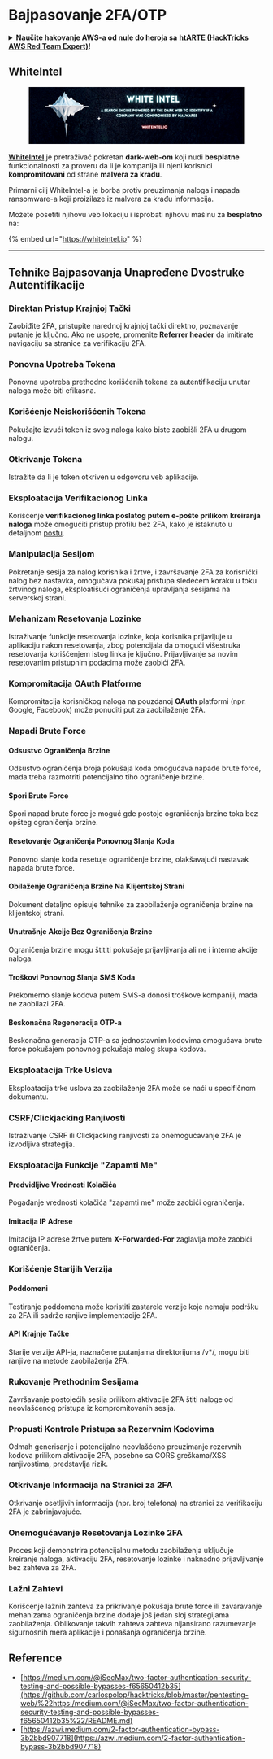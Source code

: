 # Bajpasovanje 2FA/OTP

<details>

<summary><strong>Naučite hakovanje AWS-a od nule do heroja sa</strong> <a href="https://training.hacktricks.xyz/courses/arte"><strong>htARTE (HackTricks AWS Red Team Expert)</strong></a><strong>!</strong></summary>

Drugi načini podrške HackTricks-u:

* Ako želite da vidite svoju **kompaniju reklamiranu na HackTricks-u** ili **preuzmete HackTricks u PDF formatu** proverite [**PLANOVE ZA PRIJAVU**](https://github.com/sponsors/carlospolop)!
* Nabavite [**zvanični PEASS & HackTricks swag**](https://peass.creator-spring.com)
* Otkrijte [**The PEASS Family**](https://opensea.io/collection/the-peass-family), našu kolekciju ekskluzivnih [**NFT-ova**](https://opensea.io/collection/the-peass-family)
* **Pridružite se** 💬 [**Discord grupi**](https://discord.gg/hRep4RUj7f) ili [**telegram grupi**](https://t.me/peass) ili nas **pratite** na **Twitter-u** 🐦 [**@carlospolopm**](https://twitter.com/hacktricks\_live)**.**
* **Podelite svoje hakovanje trikove slanjem PR-ova na** [**HackTricks**](https://github.com/carlospolop/hacktricks) i [**HackTricks Cloud**](https://github.com/carlospolop/hacktricks-cloud) github repozitorijume.

</details>

## WhiteIntel

<figure><img src=".gitbook/assets/image (1224).png" alt=""><figcaption></figcaption></figure>

[**WhiteIntel**](https://whiteintel.io) je pretraživač pokretan **dark-web-om** koji nudi **besplatne** funkcionalnosti za proveru da li je kompanija ili njeni korisnici **kompromitovani** od strane **malvera za krađu**.

Primarni cilj WhiteIntel-a je borba protiv preuzimanja naloga i napada ransomware-a koji proizilaze iz malvera za krađu informacija.

Možete posetiti njihovu veb lokaciju i isprobati njihovu mašinu za **besplatno** na:

{% embed url="https://whiteintel.io" %}

---

## **Tehnike Bajpasovanja Unapređene Dvostruke Autentifikacije**

### **Direktan Pristup Krajnjoj Tački**

Zaobiđite 2FA, pristupite narednoj krajnjoj tački direktno, poznavanje putanje je ključno. Ako ne uspete, promenite **Referrer header** da imitirate navigaciju sa stranice za verifikaciju 2FA.

### **Ponovna Upotreba Tokena**

Ponovna upotreba prethodno korišćenih tokena za autentifikaciju unutar naloga može biti efikasna.

### **Korišćenje Neiskorišćenih Tokena**

Pokušajte izvući token iz svog naloga kako biste zaobišli 2FA u drugom nalogu.

### **Otkrivanje Tokena**

Istražite da li je token otkriven u odgovoru veb aplikacije.

### **Eksploatacija Verifikacionog Linka**

Korišćenje **verifikacionog linka poslatog putem e-pošte prilikom kreiranja naloga** može omogućiti pristup profilu bez 2FA, kako je istaknuto u detaljnom [postu](https://srahulceh.medium.com/behind-the-scenes-of-a-security-bug-the-perils-of-2fa-cookie-generation-496d9519771b).

### **Manipulacija Sesijom**

Pokretanje sesija za nalog korisnika i žrtve, i završavanje 2FA za korisnički nalog bez nastavka, omogućava pokušaj pristupa sledećem koraku u toku žrtvinog naloga, eksploatišući ograničenja upravljanja sesijama na serverskoj strani.

### **Mehanizam Resetovanja Lozinke**

Istraživanje funkcije resetovanja lozinke, koja korisnika prijavljuje u aplikaciju nakon resetovanja, zbog potencijala da omogući višestruka resetovanja korišćenjem istog linka je ključno. Prijavljivanje sa novim resetovanim pristupnim podacima može zaobići 2FA.

### **Kompromitacija OAuth Platforme**

Kompromitacija korisničkog naloga na pouzdanoj **OAuth** platformi (npr. Google, Facebook) može ponuditi put za zaobilaženje 2FA.

### **Napadi Brute Force**

#### **Odsustvo Ograničenja Brzine**

Odsustvo ograničenja broja pokušaja koda omogućava napade brute force, mada treba razmotriti potencijalno tiho ograničenje brzine.

#### **Spori Brute Force**

Spori napad brute force je moguć gde postoje ograničenja brzine toka bez opšteg ograničenja brzine.

#### **Resetovanje Ograničenja Ponovnog Slanja Koda**

Ponovno slanje koda resetuje ograničenje brzine, olakšavajući nastavak napada brute force.

#### **Obilaženje Ograničenja Brzine Na Klijentskoj Strani**

Dokument detaljno opisuje tehnike za zaobilaženje ograničenja brzine na klijentskoj strani.

#### **Unutrašnje Akcije Bez Ograničenja Brzine**

Ograničenja brzine mogu štititi pokušaje prijavljivanja ali ne i interne akcije naloga.

#### **Troškovi Ponovnog Slanja SMS Koda**

Prekomerno slanje kodova putem SMS-a donosi troškove kompaniji, mada ne zaobilazi 2FA.

#### **Beskonačna Regeneracija OTP-a**

Beskonačna generacija OTP-a sa jednostavnim kodovima omogućava brute force pokušajem ponovnog pokušaja malog skupa kodova.

### **Eksploatacija Trke Uslova**

Eksploatacija trke uslova za zaobilaženje 2FA može se naći u specifičnom dokumentu.

### **CSRF/Clickjacking Ranjivosti**

Istraživanje CSRF ili Clickjacking ranjivosti za onemogućavanje 2FA je izvodljiva strategija.

### **Eksploatacija Funkcije "Zapamti Me"**

#### **Predvidljive Vrednosti Kolačića**

Pogađanje vrednosti kolačića "zapamti me" može zaobići ograničenja.

#### **Imitacija IP Adrese**

Imitacija IP adrese žrtve putem **X-Forwarded-For** zaglavlja može zaobići ograničenja.

### **Korišćenje Starijih Verzija**

#### **Poddomeni**

Testiranje poddomena može koristiti zastarele verzije koje nemaju podršku za 2FA ili sadrže ranjive implementacije 2FA.

#### **API Krajnje Tačke**

Starije verzije API-ja, naznačene putanjama direktorijuma /v\*/, mogu biti ranjive na metode zaobilaženja 2FA.

### **Rukovanje Prethodnim Sesijama**

Završavanje postojećih sesija prilikom aktivacije 2FA štiti naloge od neovlašćenog pristupa iz kompromitovanih sesija.

### **Propusti Kontrole Pristupa sa Rezervnim Kodovima**

Odmah generisanje i potencijalno neovlašćeno preuzimanje rezervnih kodova prilikom aktivacije 2FA, posebno sa CORS greškama/XSS ranjivostima, predstavlja rizik.

### **Otkrivanje Informacija na Stranici za 2FA**

Otkrivanje osetljivih informacija (npr. broj telefona) na stranici za verifikaciju 2FA je zabrinjavajuće.

### **Onemogućavanje Resetovanja Lozinke 2FA**

Proces koji demonstrira potencijalnu metodu zaobilaženja uključuje kreiranje naloga, aktivaciju 2FA, resetovanje lozinke i naknadno prijavljivanje bez zahteva za 2FA.

### **Lažni Zahtevi**

Korišćenje lažnih zahteva za prikrivanje pokušaja brute force ili zavaravanje mehanizama ograničenja brzine dodaje još jedan sloj strategijama zaobilaženja. Oblikovanje takvih zahteva zahteva nijansirano razumevanje sigurnosnih mera aplikacije i ponašanja ograničenja brzine.

## Reference

* [https://medium.com/@iSecMax/two-factor-authentication-security-testing-and-possible-bypasses-f65650412b35](https://github.com/carlospolop/hacktricks/blob/master/pentesting-web/%22https:/medium.com/@iSecMax/two-factor-authentication-security-testing-and-possible-bypasses-f65650412b35%22/README.md)
* [https://azwi.medium.com/2-factor-authentication-bypass-3b2bbd907718](https://azwi.medium.com/2-factor-authentication-bypass-3b2bbd907718)
